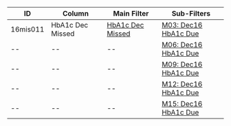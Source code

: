 ID | Column | Main Filter | Sub-Filters | 
-- | ------ | -------| -----------|
16mis011| HbA1c Dec Missed | [HbA1c Dec Missed](https://github.com/Edward-Yao31/Salud-Y-Vida-Report/blob/master/main-filters/missed/HbA1c%20Dec%20Missed) | [M03: Dec16 HbA1c Due](https://github.com/Edward-Yao31/Salud-Y-Vida-Report/blob/master/sub-filters/missed/M03:%20Dec16%20HbA1c%20Due)| 
-- |-- |-- |[M06: Dec16 HbA1c Due](https://github.com/Edward-Yao31/Salud-Y-Vida-Report/blob/master/sub-filters/missed/M06:%20Dec16%20HbA1c%20Due)|
-- |-- |-- |[M09: Dec16 HbA1c Due](https://github.com/Edward-Yao31/Salud-Y-Vida-Report/blob/master/sub-filters/missed/M09:%20Dec16%20HbA1c%20Due)| 
-- |-- |-- |[M12: Dec16 HbA1c Due](https://github.com/Edward-Yao31/Salud-Y-Vida-Report/blob/master/sub-filters/missed/M12:%20Dec16%20HbA1c%20Due)|
-- |-- |-- |[M15: Dec16 HbA1c Due](https://github.com/Edward-Yao31/Salud-Y-Vida-Report/blob/master/sub-filters/missed/M15:%20Dec16%20HbA1c%20Due)|
